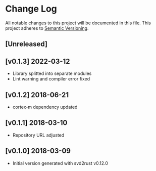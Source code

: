 # Change Log

All notable changes to this project will be documented in this file.
This project adheres to [Semantic Versioning](http://semver.org/).

## [Unreleased]

## [v0.1.3] 2022-03-12
- Library splitted into separate modules 
- Lint warning and compiler error fixed

## [v0.1.2] 2018-06-21
- cortex-m dependency updated 

## [v0.1.1] 2018-03-10
- Repository URL adjusted 

## [v0.1.0] 2018-03-09
- Initial version generated with svd2rust v0.12.0
